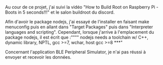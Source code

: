 Au cour de ce projet, j'ai suivi la vidéo "How to Build Root on Raspberry Pi - Boots in 5 seconds!!!" et le salon buildroot du discord.

Afin d'avoir le package nodejs, j'ai essayé de l'installer en faisant make menuconfig puis en allant dans "Target Packages" puis dans "Interpreter languages and scripting".
Cependant, lorsque j'arrive à l'emplacement du package nodejs, il est écrit que :"""" nodejs needs a toolchain w/ C++, dynamic library, NPTL, gcc >=7, wchar, host gcc >=8 ***" 

Concernant l'application BLE Peripheral Simulator, je n'ai pas réussi à envoyer et recevoir les données.
